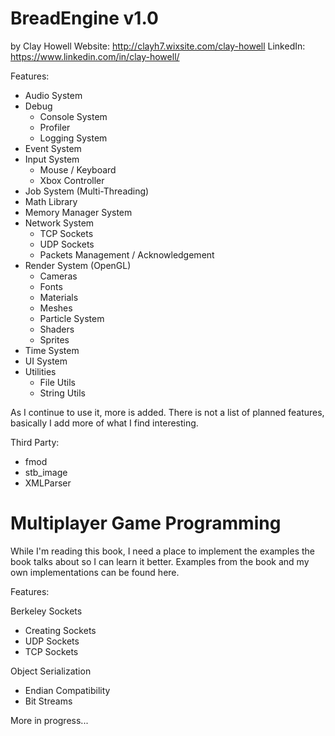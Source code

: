 # BreadEngine v1.0
by Clay Howell
Website: http://clayh7.wixsite.com/clay-howell
LinkedIn: https://www.linkedin.com/in/clay-howell/

Features:
- Audio System
- Debug
  - Console System
  - Profiler
  - Logging System
- Event System
- Input System
  - Mouse / Keyboard
  - Xbox Controller
- Job System (Multi-Threading)
- Math Library
- Memory Manager System
- Network System
  - TCP Sockets
  - UDP Sockets
  - Packets Management / Acknowledgement
- Render System (OpenGL)
  - Cameras
  - Fonts
  - Materials
  - Meshes
  - Particle System
  - Shaders
  - Sprites
- Time System
- UI System
- Utilities
  - File Utils
  - String Utils

As I continue to use it, more is added. There is not a list of planned features, basically I add more of what I find interesting.

Third Party:
- fmod
- stb_image
- XMLParser

# Multiplayer Game Programming
While I'm reading this book, I need a place to implement the examples the book talks about so I can learn it better.
Examples from the book and my own implementations can be found here.

Features:

Berkeley Sockets
- Creating Sockets
- UDP Sockets
- TCP Sockets

Object Serialization
- Endian Compatibility
- Bit Streams

More in progress...
